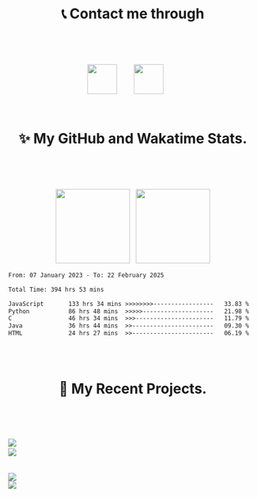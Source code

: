 
<br> <br>
<h1 align="center">📞 Contact me through <br> ‎  </h1> 
<br>

<p align="center">
<a href="mailto:shagnikpaul.772@gmail.com" target="_blank" rel="noopener noreferrer"><img src="https://i.imgur.com/LCCi6IK.png" height=60px style="margin-right: 30px"></a> 
<a href="https://www.linkedin.com/in/shagnik-paul-25a7711a4/" target="_blank" rel="noopener noreferrer"><img src="https://i.imgur.com/UGTv1Lz.png" height=60px style="margin-right: 30px"></a>   
</p>  

<br>
<h1 align="center">✨ My GitHub and Wakatime Stats. <br> ‎  </h1> 
<br>

<p align="center">
<a href="https://github.com/Shagnikpaul/Shagnikpaul" target="_blank" rel="noopener noreferrer"><img src="https://github-readme-stats-git-masterrstaa-rickstaa.vercel.app/api/top-langs/?username=Shagnikpaul&theme=gruvbox&hide_border=true&border_radius=10"  height=150px></a> 
‎‎‎       ‎‎  
<a href="https://github.com/Shagnikpaul/Shagnikpaul" target="_blank" rel="noopener noreferrer"><img src="https://github-readme-stats-git-masterrstaa-rickstaa.vercel.app/api?username=Shagnikpaul&show_icons=true&theme=gruvbox&hide_border=true&border_radius=10"  height=150px></a>

  
<!--START_SECTION:waka-->

```txt
From: 07 January 2023 - To: 22 February 2025

Total Time: 394 hrs 53 mins

JavaScript       133 hrs 34 mins >>>>>>>>-----------------   33.83 %
Python           86 hrs 48 mins  >>>>>--------------------   21.98 %
C                46 hrs 34 mins  >>>----------------------   11.79 %
Java             36 hrs 44 mins  >>-----------------------   09.30 %
HTML             24 hrs 27 mins  >>-----------------------   06.19 %
```

<!--END_SECTION:waka-->  
  
  
</p>
<br>

<br>
<h1 align="center">🔨 My Recent Projects. <br> ‎  </h1> 
<br>

<p align="center">
  
<a href="https://github.com/Shagnikpaul/helios" target="_blank" rel="noopener noreferrer"><img src="https://github-readme-stats-git-masterrstaa-rickstaa.vercel.app/api/pin/?username=Shagnikpaul&repo=helios&theme=gruvbox&hide_border=true&border_radius=10" ></a>
‎‎‎‎‎<br>
<a href="https://github.com/Shagnikpaul/MyInstants-Downloader-GUI" target="_blank" rel="noopener noreferrer"><img src="https://github-readme-stats-git-masterrstaa-rickstaa.vercel.app/api/pin/?username=Shagnikpaul&repo=MyInstants-Downloader-GUI&theme=gruvbox&hide_border=true&border_radius=10" ></a>   
<br>  
<a href="https://github.com/Shagnikpaul/COVID-19-Stats-App" target="_blank" rel="noopener noreferrer"><img src="https://github-readme-stats-git-masterrstaa-rickstaa.vercel.app/api/pin/?username=Shagnikpaul&repo=COVID-19-Stats-App&theme=gruvbox&hide_border=true&border_radius=10" ></a>
<br>
<a href="https://github.com/Shagnikpaul/helios-weather-bot-site" target="_blank" rel="noopener noreferrer"><img src="https://github-readme-stats-git-masterrstaa-rickstaa.vercel.app/api/pin/?username=Shagnikpaul&repo=helios-weather-bot-site&theme=gruvbox&hide_border=true&border_radius=10" ></a>

 
</p>
<br>













<br>
<br>
<!--asd <h1 align="center">🔹 Other Stuff. <br> ‎  </h1> 
<br>

<p align="center">
<a href="https://open.spotify.com/user/stackyson?si=279a5c6b72bd4285" target="_blank" rel="noopener noreferrer"><img src="https://spotify-github-profile.vercel.app/api/view?uid=stackyson&cover_image=true&theme=default&show_offline=true&background_color=272822&bar_color=ffffff&bar_color_cover=false"></a>   
‎‎‎‎‎‎ 
<a href="https://open.spotify.com/user/stackyson?si=279a5c6b72bd4285" target="_blank" rel="noopener noreferrer"><img src="https://spotify-recently-played-readme.vercel.app/api?user=stackyson&unique=true&count=7"></a>    
</p> -->
